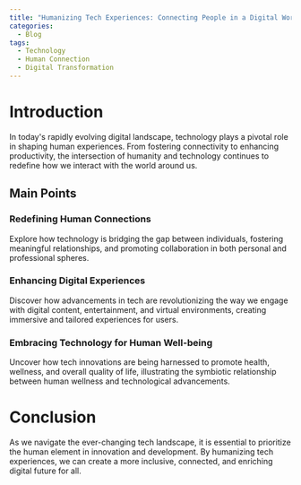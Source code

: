 ```yaml
---
title: "Humanizing Tech Experiences: Connecting People in a Digital World"
categories:
  - Blog
tags:
  - Technology
  - Human Connection
  - Digital Transformation
---
```


# Introduction
In today's rapidly evolving digital landscape, technology plays a pivotal role in shaping human experiences. From fostering connectivity to enhancing productivity, the intersection of humanity and technology continues to redefine how we interact with the world around us.

## Main Points
### Redefining Human Connections
Explore how technology is bridging the gap between individuals, fostering meaningful relationships, and promoting collaboration in both personal and professional spheres.

### Enhancing Digital Experiences
Discover how advancements in tech are revolutionizing the way we engage with digital content, entertainment, and virtual environments, creating immersive and tailored experiences for users.

### Embracing Technology for Human Well-being
Uncover how tech innovations are being harnessed to promote health, wellness, and overall quality of life, illustrating the symbiotic relationship between human wellness and technological advancements.

# Conclusion
As we navigate the ever-changing tech landscape, it is essential to prioritize the human element in innovation and development. By humanizing tech experiences, we can create a more inclusive, connected, and enriching digital future for all.